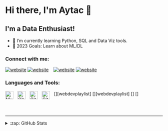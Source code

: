 # Hi there, I'm Aytac  👋 


## I'm a Data Enthusiast!

- 🌱 I’m currently learning Python, SQL and Data Viz tools.
- 🥅 2023 Goals: Learn about ML/DL


### Connect with me:

[![website](./img/linkedin-light.svg)](https://www.linkedin.com/in/aytac-parmaksiz/#gh-light-mode-only)
[![website](./img/linkedin-dark.svg)](https://www.linkedin.com/in/aytac-parmaksiz/r#gh-dark-mode-only)
&nbsp;&nbsp;
[![website](./img/instagram-light.svg)](https://www.instagram.com/aytacparmaksiz/#gh-light-mode-only)
[![website](./img/instagram-dark.svg)](https://www.instagram.com/aytacparmaksiz/#gh-dark-mode-only)

### Languages and Tools:

[<img align="left" alt="MySQL" width="26px" src="https://cdn.jsdelivr.net/gh/devicons/devicon/icons/mysql/mysql-original.svg" style="padding-right:10px;" />][webdevplaylist]
[<img align="left" alt="Git" width="26px" src="https://cdn.jsdelivr.net/gh/devicons/devicon/icons/git/git-original.svg" style="padding-right:10px;" />][webdevplaylist]
[<img align="left" alt="GitHub" width="26px" src="https://user-images.githubusercontent.com/3369400/139447912-e0f43f33-6d9f-45f8-be46-2df5bbc91289.png" style="padding-right:10px;" />]
[<img align="left" alt="GitHub" width="26px" src="https://user-images.githubusercontent.com/3369400/139448065-39a229ba-4b06-434b-bc67-616e2ed80c8f.png" style="padding-right:10px;" />]

<br />
<br />

---

<details>
  <summary>:zap: GitHub Stats</summary>

  <img align="left" alt="codeSTACKr's GitHub Stats" src="https://github-readme-stats.vercel.app/api?username=codeSTACKr&show_icons=true&hide_border=false&title_color=ff652f&icon_color=FFE400&bg_color=09131B&text_color=ffffff&border_color=0c1a25" />

</details>

[instagram]: https://www.instagram.com/aytacparmaksiz
[linkedin]: https://www.linkedin.com/in/aytac-parmaksiz
